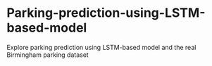 # Parking-prediction-using-LSTM-based-model
Explore parking prediction using LSTM-based model and the real Birmingham parking dataset
